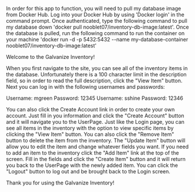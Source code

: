 In order for this app to function, you will need to pull my database image from Docker Hub.  Log into your Docker Hub by using 'Docker login' in the command prompt. Once authenticated, type the following command to pull my database down 'docker pull nooblet07/inventory-db-image:latest'.  Once the database is pulled, run the following command to run the container on your machine 'docker run -d -p 5432:5432 --name my-database-container nooblet07/inventory-db-image:latest'



Welcome to the Galvanize Inventory!  

When you first navigate to the site, you can see all of the inventory items in the database. Unfortunately there is a 100 character limit in the description field, so in order to read the full description, click the "View Item" button.  Next you can log in with the following usernames and passwords:

Username: mgreen    Password: 12345
Username: sshine    Password: 12346

You can also click the Create Account link in order to create your own account.  Just fill in you information and click the "Create Account" button and it will navigate you to the UserPage.  Just like the Login page, you can see all items in the inventory with the option to view specific items by clicking the "View Item" button.  You can also click the "Remove Item" button to delete the item from the inventory.  The "Update Item" button will allow you to edit the item and change whatever fields you want.  If you need to add an item to the inventory click the "Add Item" link at the top of the screen.  Fill in the fields and click the "Create Item" button and it will return you back to the UserPage with the newly added item. You can click the "Logout" button to log out and be brought back to the Login screen.

Thank you for using the Galvanize Inventory!